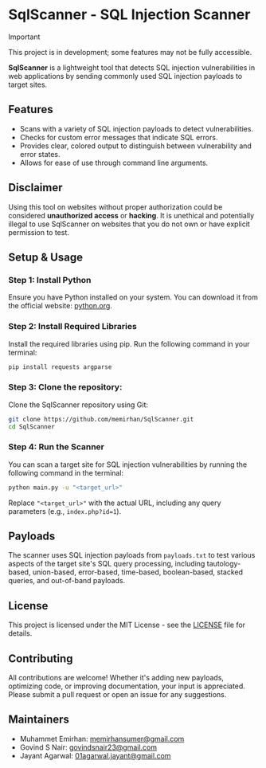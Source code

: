# SqlScanner - SQL Injection Scanner
> [!IMPORTANT]
> This project is in development; some features may not be fully accessible.

**SqlScanner** is a lightweight tool that detects SQL injection vulnerabilities in web applications by sending commonly used SQL injection payloads to target sites.

## Features
- Scans with a variety of SQL injection payloads to detect vulnerabilities.
- Checks for custom error messages that indicate SQL errors.
- Provides clear, colored output to distinguish between vulnerability and error states.
- Allows for ease of use through command line arguments.

## Disclaimer
Using this tool on websites without proper authorization could be considered **unauthorized access** or **hacking**. It is unethical and potentially illegal to use SqlScanner on websites that you do not own or have explicit permission to test.

## Setup & Usage

### Step 1: Install Python
Ensure you have Python installed on your system. You can download it from the official website: [python.org](python.org/downloads/).

### Step 2: Install Required Libraries
Install the required libraries using pip. Run the following command in your terminal:
```bash
pip install requests argparse

```

### Step 3: Clone the repository:
Clone the SqlScanner repository using Git:
```bash
git clone https://github.com/memirhan/SqlScanner.git
cd SqlScanner
```

### Step 4: Run the Scanner
You can scan a target site for SQL injection vulnerabilities by running the following command in the terminal:
```bash
python main.py -u "<target_url>"
```
Replace `"<target_url>"` with the actual URL, including any query parameters (e.g., `index.php?id=1`).

## Payloads
The scanner uses SQL injection payloads from `payloads.txt` to test various aspects of the target site's SQL query processing, including tautology-based, union-based, error-based, time-based, boolean-based, stacked queries, and out-of-band payloads.

## License
This project is licensed under the MIT License - see the [LICENSE](./LICENSE) file for details.

## Contributing
All contributions are welcome! Whether it's adding new payloads, optimizing code, or improving documentation, your input is appreciated. Please submit a pull request or open an issue for any suggestions.

## Maintainers
- Muhammet Emirhan: memirhansumer@gmail.com
- Govind S Nair: govindsnair23@gmail.com
- Jayant Agarwal: 01agarwal.jayant@gmail.com
